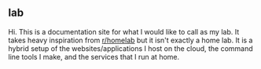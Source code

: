
[meta]: # (CSS_URL=./theme.css)
[meta]: # (DOCUMENT_TITLE=title)

## lab

Hi. This is a documentation site for what I would like to call as my lab. It takes heavy inspiration from [r/homelab](https://old.reddit.com/r/homelab/) but it isn't exactly a home lab. It is a hybrid setup of the websites/applications I host on the cloud, the command line tools I make, and the services that I run at home.
